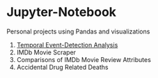 # Jupyter-Notebook
Personal projects using Pandas and visualizations

1. [Temporal Event-Detection Analysis](https://boring-thompson-568192.netlify.app/_accidental%20drug%20related%20deaths)
2. IMDb Movie Scraper
3. Comparisons of IMDb Movie Review Attributes
4. Accidental Drug Related Deaths
